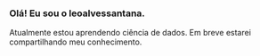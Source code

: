### Olá! Eu sou o leoalvessantana.  

Atualmente estou aprendendo ciência de dados. Em breve estarei compartilhando meu conhecimento. 
